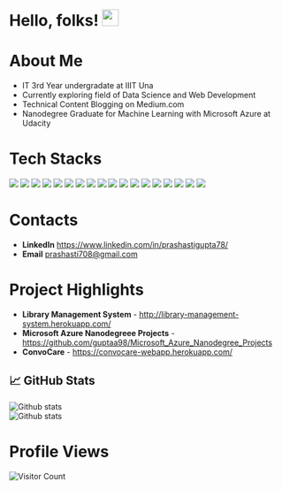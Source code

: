 
  
# Hello, folks! <img src="https://raw.githubusercontent.com/MartinHeinz/MartinHeinz/master/wave.gif" width="30px">
# About Me 
* IT 3rd Year undergradate at IIIT Una
* Currently exploring field of Data Science and Web Development
* Technical Content Blogging on Medium.com 
* Nanodegree Graduate for Machine Learning with Microsoft Azure at Udacity

# Tech Stacks
<img src="https://img.shields.io/badge/Python-3776AB?style=for-the-badge&logo=python&logoColor=white" /> <img src="https://img.shields.io/badge/HTML5-E34F26?style=for-the-badge&logo=html5&logoColor=white" /> <img src="https://img.shields.io/badge/CSS3-1572B6?style=for-the-badge&logo=css3&logoColor=white" /> 
<img src="https://img.shields.io/badge/JavaScript-323330?style=for-the-badge&logo=javascript&logoColor=F7DF1E" /> <img src="https://img.shields.io/badge/CSS3-1572B6?style=for-the-badge&logo=css3&logoColor=white" /> <img src = "https://img.shields.io/badge/C-00599C?style=for-the-badge&logo=c&logoColor=white" /> <img src ="https://img.shields.io/badge/C%2B%2B-00599C?style=for-the-badge&logo=c%2B%2B&logoColor=white" /> <img src="https://img.shields.io/badge/scikit_learn-F7931E?style=for-the-badge&logo=scikit-learn&logoColor=white" /> <img src="https://img.shields.io/badge/Numpy-777BB4?style=for-the-badge&logo=numpy&logoColor=white" /> <img src = "https://img.shields.io/badge/Pandas-2C2D72?style=for-the-badge&logo=pandas&logoColor=white" /> <img src = "https://img.shields.io/badge/MySQL-00000F?style=for-the-badge&logo=mysql&logoColor=white" /> <img src = "https://img.shields.io/badge/Jupyter-F37626.svg?&style=for-the-badge&logo=Jupyter&logoColor=white" /> <img src = "https://img.shields.io/badge/React-20232A?style=for-the-badge&logo=react&logoColor=61DAFB"/>
<img src = "https://img.shields.io/badge/Bootstrap-563D7C?style=for-the-badge&logo=bootstrap&logoColor=white"/> <img src = "https://img.shields.io/badge/Flask-000000?style=for-the-badge&logo=flask&logoColor=white"/> <img src = "https://img.shields.io/badge/conda-342B029.svg?&style=for-the-badge&logo=anaconda&logoColor=white"/> <img src = "https://img.shields.io/badge/Selenium-43B02A?style=for-the-badge&logo=Selenium&logoColor=white"/> <img src="https://img.shields.io/badge/microsoft%20azure-0089D6?style=for-the-badge&logo=microsoft-azure&logoColor=whit" />

# Contacts
* **LinkedIn** https://www.linkedin.com/in/prashastigupta78/
* **Email** prashasti708@gmail.com

# Project Highlights
* **Library Management System** - http://library-management-system.herokuapp.com/
* **Microsoft Azure Nanodegreee Projects** - https://github.com/guptaa98/Microsoft_Azure_Nanodegree_Projects
* **ConvoCare** - https://convocare-webapp.herokuapp.com/

## &#x1f4c8; GitHub Stats
![Github stats](https://github-readme-stats.vercel.app/api?username=guptaa98)   
![Github stats](https://github-readme-stats.vercel.app/api/top-langs/?username=guptaa98) 

# Profile Views
![Visitor Count](https://profile-counter.glitch.me/guptaa98/count.svg)
